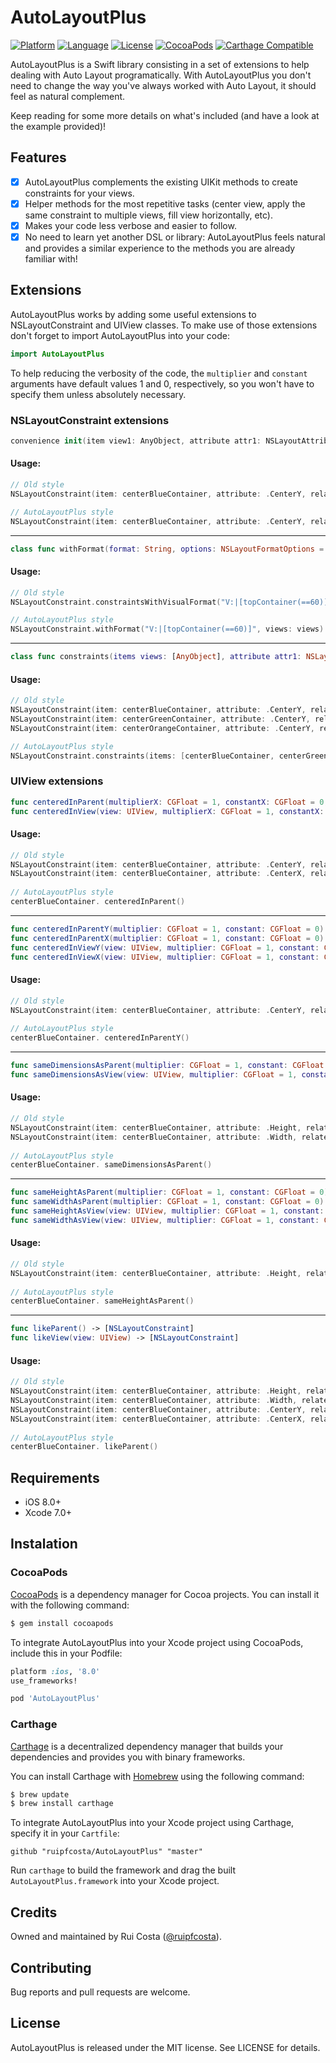 # AutoLayoutPlus

[![Platform](http://img.shields.io/badge/platform-ios-blue.svg?style=flat
)](https://developer.apple.com/iphone/index.action)
[![Language](http://img.shields.io/badge/language-swift-brightgreen.svg?style=flat
)](https://developer.apple.com/swift)
[![License](http://img.shields.io/badge/license-MIT-lightgrey.svg?style=flat
)](http://mit-license.org)
[![CocoaPods](https://img.shields.io/cocoapods/v/AutoLayoutPlus.svg)]()
[![Carthage Compatible](https://img.shields.io/badge/Carthage-compatible-4BC51D.svg?style=flat)](https://github.com/Carthage/Carthage)

AutoLayoutPlus is a Swift library consisting in a set of extensions to help dealing with Auto Layout programatically. 
With AutoLayoutPlus you don't need to change the way you've always worked with Auto Layout, it should feel as natural complement.

Keep reading for some more details on what's included (and have a look at the example provided)!

## Features

- [x] AutoLayoutPlus complements the existing UIKit methods to create constraints for your views.
- [x] Helper methods for the most repetitive tasks (center view, apply the same constraint to multiple views, fill view horizontally, etc).
- [x] Makes your code less verbose and easier to follow.
- [x] No need to learn yet another DSL or library: AutoLayoutPlus feels natural and provides a similar experience to the methods you are already familiar with!

## Extensions

AutoLayoutPlus works by adding some useful extensions to NSLayoutConstraint and UIView classes. To make use of those extensions don't forget to import AutoLayoutPlus into your code:

```swift
import AutoLayoutPlus
```

To help reducing the verbosity of the code, the ```multiplier``` and ```constant``` arguments have default values 1 and 0, respectively, so you won't have to specify them unless absolutely necessary.

### NSLayoutConstraint extensions

```swift
convenience init(item view1: AnyObject, attribute attr1: NSLayoutAttribute, relatedBy relation: NSLayoutRelation, toItem view2: AnyObject?, attribute attr2: NSLayoutAttribute)
```

#### Usage:

```swift
// Old style
NSLayoutConstraint(item: centerBlueContainer, attribute: .CenterY, relatedBy: .Equal, toItem: view, attribute: .CenterY, multiplier: 1, constant: 0)

// AutoLayoutPlus style
NSLayoutConstraint(item: centerBlueContainer, attribute: .CenterY, relatedBy: .Equal, toItem: view, attribute: .CenterY)
```

---

```swift
class func withFormat(format: String, options: NSLayoutFormatOptions = NSLayoutFormatOptions(rawValue: 0), metrics: [String : AnyObject]? = nil, views: [String : AnyObject]) -> [NSLayoutConstraint]
```

#### Usage:

```swift
// Old style
NSLayoutConstraint.constraintsWithVisualFormat("V:|[topContainer(==60)]", options: NSLayoutFormatOptions(rawValue: 0), metrics: nil, views: views)

// AutoLayoutPlus style
NSLayoutConstraint.withFormat("V:|[topContainer(==60)]", views: views)
```

---

```swift
class func constraints(items views: [AnyObject], attribute attr1: NSLayoutAttribute, relatedBy relation: NSLayoutRelation, toItem view: AnyObject?, attribute attr2: NSLayoutAttribute, multiplier: CGFloat = 1, constant c: CGFloat = 0) -> [NSLayoutConstraint]
```

#### Usage:

```swift
// Old style
NSLayoutConstraint(item: centerBlueContainer, attribute: .CenterY, relatedBy: .Equal, toItem: view, attribute: .CenterY, multiplier: 1, constant: 0)
NSLayoutConstraint(item: centerGreenContainer, attribute: .CenterY, relatedBy: .Equal, toItem: view, attribute: .CenterY, multiplier: 1, constant: 0)
NSLayoutConstraint(item: centerOrangeContainer, attribute: .CenterY, relatedBy: .Equal, toItem: view, attribute: .CenterY, multiplier: 1, constant: 0)

// AutoLayoutPlus style
NSLayoutConstraint.constraints(items: [centerBlueContainer, centerGreenContainer, centerOrangeContainer], attribute: .CenterY, relatedBy: .Equal, toItem: view, attribute: .CenterY)
```

### UIView extensions

```swift
func centeredInParent(multiplierX: CGFloat = 1, constantX: CGFloat = 0, multiplierY: CGFloat = 1, constantY: CGFloat = 0) -> [NSLayoutConstraint]
func centeredInView(view: UIView, multiplierX: CGFloat = 1, constantX: CGFloat = 0, multiplierY: CGFloat = 1, constantY: CGFloat = 0) -> [NSLayoutConstraint]
```

#### Usage:

```swift
// Old style
NSLayoutConstraint(item: centerBlueContainer, attribute: .CenterY, relatedBy: .Equal, toItem: view, attribute: .CenterY, multiplier: 1, constant: 0)
NSLayoutConstraint(item: centerBlueContainer, attribute: .CenterX, relatedBy: .Equal, toItem: view, attribute: .CenterX, multiplier: 1, constant: 0)
        
// AutoLayoutPlus style
centerBlueContainer. centeredInParent()
```

---

```swift
func centeredInParentY(multiplier: CGFloat = 1, constant: CGFloat = 0) -> NSLayoutConstraint
func centeredInParentX(multiplier: CGFloat = 1, constant: CGFloat = 0) -> NSLayoutConstraint
func centeredInViewY(view: UIView, multiplier: CGFloat = 1, constant: CGFloat = 0) -> NSLayoutConstraint
func centeredInViewX(view: UIView, multiplier: CGFloat = 1, constant: CGFloat = 0) -> NSLayoutConstraint
```

#### Usage:

```swift
// Old style
NSLayoutConstraint(item: centerBlueContainer, attribute: .CenterY, relatedBy: .Equal, toItem: view, attribute: .CenterY, multiplier: 1, constant: 0)
        
// AutoLayoutPlus style
centerBlueContainer. centeredInParentY()
```

---

```swift
func sameDimensionsAsParent(multiplier: CGFloat = 1, constant: CGFloat = 0) -> [NSLayoutConstraint]
func sameDimensionsAsView(view: UIView, multiplier: CGFloat = 1, constant: CGFloat = 0) -> [NSLayoutConstraint]
```

#### Usage:

```swift
// Old style
NSLayoutConstraint(item: centerBlueContainer, attribute: .Height, relatedBy: .Equal, toItem: view, attribute: .Height, multiplier: 1, constant: 0)
NSLayoutConstraint(item: centerBlueContainer, attribute: .Width, relatedBy: .Equal, toItem: view, attribute: .Width, multiplier: 1, constant: 0)
        
// AutoLayoutPlus style
centerBlueContainer. sameDimensionsAsParent()
```

---

```swift
func sameHeightAsParent(multiplier: CGFloat = 1, constant: CGFloat = 0) -> NSLayoutConstraint
func sameWidthAsParent(multiplier: CGFloat = 1, constant: CGFloat = 0) -> NSLayoutConstraint
func sameHeightAsView(view: UIView, multiplier: CGFloat = 1, constant: CGFloat = 0) -> NSLayoutConstraint
func sameWidthAsView(view: UIView, multiplier: CGFloat = 1, constant: CGFloat = 0) -> NSLayoutConstraint
```

#### Usage:

```swift
// Old style
NSLayoutConstraint(item: centerBlueContainer, attribute: .Height, relatedBy: .Equal, toItem: view, attribute: .Height, multiplier: 1, constant: 0)
        
// AutoLayoutPlus style
centerBlueContainer. sameHeightAsParent()
```

---

```swift
func likeParent() -> [NSLayoutConstraint]
func likeView(view: UIView) -> [NSLayoutConstraint]
```

#### Usage:

```swift
// Old style
NSLayoutConstraint(item: centerBlueContainer, attribute: .Height, relatedBy: .Equal, toItem: view, attribute: .Height, multiplier: 1, constant: 0)
NSLayoutConstraint(item: centerBlueContainer, attribute: .Width, relatedBy: .Equal, toItem: view, attribute: .Width, multiplier: 1, constant: 0)
NSLayoutConstraint(item: centerBlueContainer, attribute: .CenterY, relatedBy: .Equal, toItem: view, attribute: .CenterY, multiplier: 1, constant: 0)
NSLayoutConstraint(item: centerBlueContainer, attribute: .CenterX, relatedBy: .Equal, toItem: view, attribute: .CenterX, multiplier: 1, constant: 0)
     
// AutoLayoutPlus style
centerBlueContainer. likeParent()
```

## Requirements

* iOS 8.0+
* Xcode 7.0+

## Instalation

### CocoaPods

[CocoaPods](https://cocoapods.org/) is a dependency manager for Cocoa projects. You can install it with the following command:

```bash
$ gem install cocoapods
```

To integrate AutoLayoutPlus into your Xcode project using CocoaPods, include this in your Podfile:

```ruby
platform :ios, '8.0'
use_frameworks!

pod 'AutoLayoutPlus'
```

### Carthage

[Carthage](https://github.com/Carthage/Carthage) is a decentralized dependency manager that builds your dependencies and provides you with binary frameworks.

You can install Carthage with [Homebrew](http://brew.sh/) using the following command:

```bash
$ brew update
$ brew install carthage
```

To integrate AutoLayoutPlus into your Xcode project using Carthage, specify it in your `Cartfile`:

```ogdl
github "ruipfcosta/AutoLayoutPlus" "master"
```

Run `carthage` to build the framework and drag the built `AutoLayoutPlus.framework` into your Xcode project.

## Credits

Owned and maintained by Rui Costa ([@ruipfcosta](https://twitter.com/ruipfcosta)). 

## Contributing

Bug reports and pull requests are welcome.

## License

AutoLayoutPlus is released under the MIT license. See LICENSE for details.
